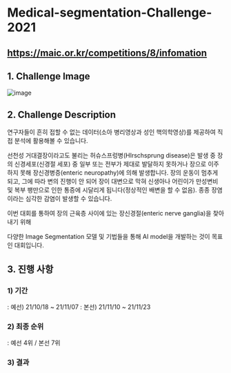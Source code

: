 # Medical-segmentation-Challenge-2021
https://maic.or.kr/competitions/8/infomation 
--------
## 1. Challenge Image
![image](https://user-images.githubusercontent.com/77380467/148221025-6674aaf1-d382-4c1b-95e5-a4456c31a18b.png)


## 2. Challenge Description
연구자들이 흔히 접할 수 없는 데이터(소아 병리영상과 성인 핵의학영상)를 제공하여 직접 분석에 활용해볼 수 있습니다. 

선천성 거대결장이라고도 불리는 허슈스프렁병(HIrschsprung disease)은 발생 중 장의 신경세포(신경절 세포) 중 일부 또는 전부가 제대로 발달하지 못하거나 장으로 이주하지 못해 장신경병증(enteric neuropathy)에 의해 발생합니다. 장의 운동이 멈추게 되고, 그에 따라 변의 진행이 안 되어 장이 대변으로 막혀 신생아나 어린이가 만성변비 및 복부 팽만으로 인한 통증에 시달리게 됩니다(정상적인 배변을 할 수 없음). 종종 장염이라는 심각한 감염이 발생할 수 있습니다.

이번 대회를 통하여 장의 근육층 사이에 있는 장신경절(enteric nerve ganglia)을 찾아내기 위해

다양한 Image Segmentation 모델 및 기법들을 통해 AI model을 개발하는 것이 목표인 대회입니다.

## 3. 진행 사항
### 1) 기간 
: 예선) 21/10/18 ~ 21/11/07
: 본선) 21/11/10 ~ 21/11/23

### 2) 최종 순위
: 예선 4위 / 본선 7위

### 3) 결과 
